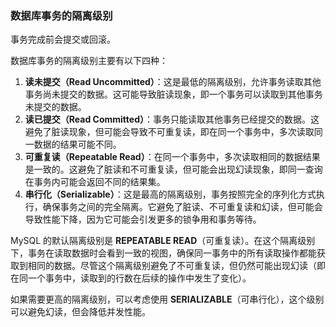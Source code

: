 ### 数据库事务的隔离级别

事务完成前会提交或回滚。

数据库事务的隔离级别主要有以下四种：

1. **读未提交（Read Uncommitted）**：这是最低的隔离级别，允许事务读取其他事务尚未提交的数据。这可能导致脏读现象，即一个事务可以读取到其他事务未提交的数据。
2. **读已提交（Read Committed）**：事务只能读取其他事务已经提交的数据。这避免了脏读现象，但可能会导致不可重复读，即在同一个事务中，多次读取同一数据的结果可能不同。
3. **可重复读（Repeatable Read）**：在同一个事务中，多次读取相同的数据结果是一致的。这避免了脏读和不可重复读，但可能会出现幻读现象，即同一查询在事务内可能会返回不同的结果集。
4. **串行化（Serializable）**：这是最高的隔离级别，事务按照完全的序列化方式执行，确保事务之间的完全隔离。它避免了脏读、不可重复读和幻读，但可能会导致性能下降，因为它可能会引发更多的锁争用和事务等待。



MySQL 的默认隔离级别是 **REPEATABLE READ**（可重复读）。在这个隔离级别下，事务在读取数据时会看到一致的视图，确保同一事务中的所有读取操作都能获取到相同的数据。尽管这个隔离级别避免了不可重复读，但仍然可能出现幻读（即在同一个事务中，读取到的行数在后续的操作中发生了变化）。

如果需要更高的隔离级别，可以考虑使用 **SERIALIZABLE**（可串行化），这个级别可以避免幻读，但会降低并发性能。





